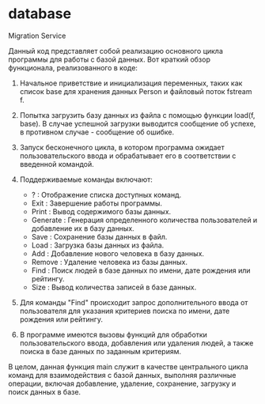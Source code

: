 # database
 Migration Service
 
Данный код представляет собой реализацию основного цикла программы для работы с базой данных. Вот краткий обзор функционала, реализованного в коде:

1. Начальное приветствие и инициализация переменных, таких как список base для хранения данных Person и файловый поток fstream f.

2. Попытка загрузить базу данных из файла с помощью функции load(f, base). В случае успешной загрузки выводится сообщение об успехе, в противном случае - сообщение об ошибке.

3. Запуск бесконечного цикла, в котором программа ожидает пользовательского ввода и обрабатывает его в соответствии с введенной командой.

4. Поддерживаемые команды включают:
   - ? : Отображение списка доступных команд.
   - Exit : Завершение работы программы.
   - Print : Вывод содержимого базы данных.
   - Generate : Генерация определенного количества пользователей и добавление их в базу данных.
   - Save : Сохранение базы данных в файл.
   - Load : Загрузка базы данных из файла.
   - Add : Добавление нового человека в базу данных.
   - Remove : Удаление человека из базы данных.
   - Find : Поиск людей в базе данных по имени, дате рождения или рейтингу.
   - Size : Вывод количества записей в базе данных.

5. Для команды "Find" происходит запрос дополнительного ввода от пользователя для указания критериев поиска по имени, дате рождения или рейтингу.

6. В программе имеются вызовы функций для обработки пользовательского ввода, добавления или удаления людей, а также поиска в базе данных по заданным критериям.

В целом, данная функция main служит в качестве центрального цикла команд для взаимодействия с базой данных, выполняя различные операции, включая добавление, удаление, сохранение, загрузку и поиск данных в базе.